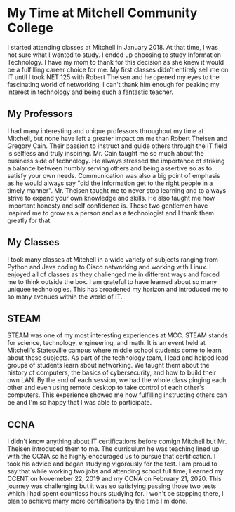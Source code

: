 # My Time at Mitchell Community College
I started attending classes at Mitchell in January 2018. At that time, I was not sure what I wanted to study. I ended up choosing to study Information Technology. I have my mom to thank for this decision as she knew it would be a fulfilling career choice for me. My first classes didn't entirely sell me on IT until I took NET 125 with Robert Theisen and he opened my eyes to the fascinating world of networking. I can't thank him enough for peaking my interest in technology and being such a fantastic teacher.

## My Professors
I had many interesting and unique professors throughout my time at Mitchell, but none have left a greater impact on me than Robert Theisen and Gregory Cain. Their passion to instruct and guide others through the IT field is selfless and truly inspiring. Mr. Cain taught me so much about the business side of technology. He always stressed the importance of striking a balance between humbly serving others and being assertive so as to satisfy your own needs. Communication was also a big point of emphasis as he would always say "did the information get to the right people in a timely manner". Mr. Theisen taught me to never stop learning and to always strive to expand your own knowledge and skills. He also taught me how important honesty and self confidence is. These two gentlemen have inspired me to grow as a person and as a technologist and I thank them greatly for that.

## My Classes
I took many classes at Mitchell in a wide variety of subjects ranging from Python and Java coding to Cisco networking and working with Linux. I enjoyed all of classes as they challenged me in different ways and forced me to think outside the box. I am grateful to have learned about so many uniquee technologies. This has broadened my horizon and introduced me to so many avenues within the world of IT. 

## STEAM
STEAM was one of my most interesting experiences at MCC. STEAM stands for science, technology, engineering, and math. It is an event held at Mitchell's Statesville campus where middle school students come to learn about these subjects. As part of the technology team, I lead and helped lead groups of students learn about networking. We taught them about the history of computers, the basics of cybersecurity, and how to build their own LAN. By the end of each session, we had the whole class pinging each other and even using remote desktop to take control of each other's computers. This experience showed me how fulfilling instructing others can be and I'm so happy that I was able to participate.

## CCNA
I didn't know anything about IT certifications before comign Mitchell but Mr. Theisen introduced them to me. The curriculum he was teaching lined up with the CCNA so he highly encouraged us to pursue that certification. I took his advice and began studying vigorously for the test. I am proud to say that while working two jobs and attending school full time, I earned my CCENT on Novemeber 22, 2019 and my CCNA on February 21, 2020. This journey was challenging but it was so satisfying passing those two tests which I had spent countless hours studying for. I won't be stopping there, I plan to achieve many more certifications by the time I'm done.

